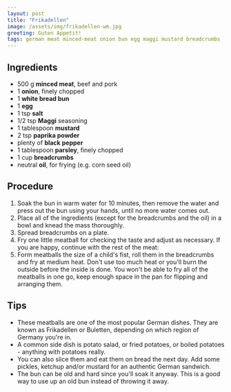 ```yaml
---
layout: post
title: "Frikadellen"
image: /assets/img/frikadellen-wm.jpg
greeting: Guten Appetit!
tags: german meat minced-meat onion bun egg maggi mustard breadcrumbs
---
```


## Ingredients

 - 500 g __minced meat__, beef and pork
 - 1 __onion__, finely chopped
 - 1 __white bread bun__
 - 1 __egg__
 - 1 tsp __salt__
 - 1/2 tsp __Maggi__ seasoning
 - 1 tablespoon __mustard__
 - 2 tsp __paprika powder__
 - plenty of __black pepper__
 - 1 tablespoon __parsley__, finely chopped
 - 1 cup __breadcrumbs__
 - neutral __oil__, for frying (e.g. corn seed oil)
 
## Procedure
 
 1. Soak the bun in warm water for 10 minutes, then remove the water and press out the bun using your hands, until no more water comes out.
 1. Place all of the ingredients (except for the breadcrumbs and the oil) in a bowl and knead the mass thoroughly.
 1. Spread breadcrumbs on a plate.
 1. Fry one little meatball for checking the taste and adjust as necessary. If you are happy, continue with the rest of the meat:
 1. Form meatballs the size of a child's fist, roll them in the breadcrumbs and fry at medium heat. Don't use too much heat or you'll burn the outside before the inside is done. You won't be able to fry all of the meatballs in one go, keep enough space in the pan for flipping and arranging them.
 
## Tips

 - These meatballs are one of the most popular German dishes. They are known as Frikadellen or Buletten, depending on which region of Germany you're in.
 - A common side dish is potato salad, or fried potatoes, or boiled potatoes - anything with potatoes really.
 - You can also slice them and eat them on bread the next day. Add some pickles, ketchup and/or mustard for an authentic German sandwich.
 - The bun can be old and hard since you'll soak it anyway. This is a good way to use up an old bun instead of throwing it away.
